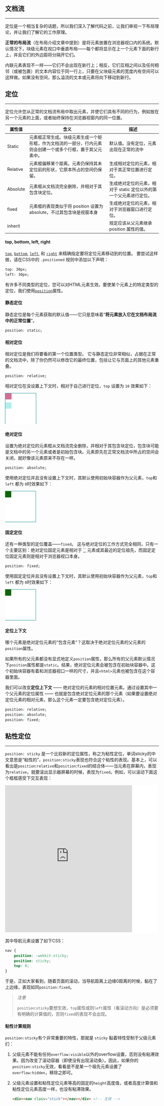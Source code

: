 

## 文档流

-----

定位是一个相当复杂的话题，所以我们深入了解代码之前，让我们审视一下布局理论，并让我们了解它的工作原理。

 **正常的布局流**（在布局介绍文章中提到）是将元素放置在浏览器视口内的系统。默认情况下，块级元素在视口中垂直布局——每个都将显示在上一个元素下面的新行上，并且它们的外边距将分隔开它们。

内联元素表现不一样——它们不会出现在新行上；相反，它们互相之间以及任何相邻（或被包裹）的文本内容位于同一行上，只要在父块级元素的宽度内有空间可以这样做。如果没有空间，那么溢流的文本或元素将向下移动到新行。

## 定位

------

定位允许您从正常的文档流布局中取出元素，并使它们具有不同的行为，例如放在另一个元素的上面，或者始终保持在浏览器视窗内的同一位置。

| 属性值   | 含义                                                         | 描述                                                         |
| -------- | ------------------------------------------------------------ | ------------------------------------------------------------ |
| Static   | 元素框正常生成。块级元素生成一个矩形框，作为文档流的一部分，行内元素则会创建一个或多个行框，置于其父元素中。 | 默认值。没有定位，元素出现在正常的流中                       |
| Relative | 元素框偏移某个距离。元素仍保持其未定位前的形状，它原本所占的空间仍保留。 | 生成相对定位的元素，相对于其正常位置进行定位。               |
| Absolute | 元素框从文档流完全删除，并相对于其包含块定位。               | 生成绝对定位的元素，相对于 static 定位以外的第一个父元素进行定位。 |
| fixed    | 元素框的表现类似于将 position 设置为 absolute，不过其包含块是视窗本身 | 生成绝对定位的元素，相对于浏览器窗口进行定位。               |
| inherit  |                                                              | 规定应该从父元素继承 position 属性的值。                     |

#### top, bottom, left,  right

[`top`](https://developer.mozilla.org/zh-CN/docs/Web/CSS/top), [`bottom`](https://developer.mozilla.org/zh-CN/docs/Web/CSS/bottom), [`left`](https://developer.mozilla.org/zh-CN/docs/Web/CSS/left), 和 [`right`](https://developer.mozilla.org/zh-CN/docs/Web/CSS/right) 来精确指定要将定位元素移动到的位置。 要尝试这样做，请在CSS中的 `.positioned` 规则中添加以下声明：

```css
top: 30px;
left: 30px;
```

有许多不同类型的定位，您可以对HTML元素生效。要使某个元素上的特定类型的定位，我们使用[`position`](https://developer.mozilla.org/zh-CN/docs/Web/CSS/position)属性。

#### 静态定位

静态定位是每个元素获取的默认值——它只是意味着“**将元素放入它在文档布局流中的正常位置**”。

```css
position: static;
```

#### 相对定位

相对定位是我们将要看的第一个位置类型。 它与静态定位非常相似，占据在正常的文档流中，除了你仍然可以修改它的最终位置，包括让它与页面上的其他元素重叠。

```css
position: relative;
```

相对定位在没设置上下文时，相对于自己进行定位，`top` 设置为 `10` 效果如下：

![image-20201211114729904](assets/image-20201211114729904.png)

#### 绝对定位

设置为绝对定位的元素框从文档流完全删除，并相对于其包含块定位，包含块可能是文档中的另一个元素或者是初始包含块。元素原先在正常文档流中所占的空间会关闭，就好像该元素原来不存在一样。

```css
position: absolute;
```

使用绝对定位并且没有设置上下文时，其默认使用初始块容器作为父元素，`top`和`left` 都为 `0`时效果如下：

![image-20201211114542431](assets/image-20201211114542431.png)

#### 固定定位

还有一种类型的定位覆盖——`fixed`。 这与绝对定位的工作方式完全相同，只有一个主要区别：绝对定位固定元素是相对于 [``](https://developer.mozilla.org/zh-CN/docs/Web/HTML/Element/html) 元素或其最近的定位祖先，而固定定位固定元素则是相对于浏览器视口本身。 

```css
position: fixed;
```

使用固定定位并且没有设置上下文时，其默认使用初始块容器作为父元素，`top`和`left` 都为 `0`时效果如下：

![image-20201211114542431](assets/image-20201211114542431.png)

#### 定位上下文

哪个元素是绝对定位元素的“包含元素“？这取决于绝对定位元素的父元素的`position`属性。

如果所有的父元素都没有显式地定义`position`属性，那么所有的父元素默认情况下`position`属性都是`static`。结果，绝对定位元素会被包含在初始块容器中。这个初始块容器有着和浏览器视口一样的尺寸，并且`<html>`元素也被包含在这个容器里面。

我们可以改变**定位上下文** —— 绝对定位的元素的相对位置元素。通过设置其中一个父元素的定位属性 —— 也就是包含绝对定位元素的那个元素（如果要设置绝对定位元素的相对元素，那么这个元素一定要包含绝对定位元素）。 

```css
position: relative;
position: absolute;
position: fixed;
```

## 粘性定位

-----

`position: sticky` 是一个比较新的定位属性，称之为粘性定位，单词sticky的中文意思是“粘性的”，`position:sticky`表现也符合这个粘性的表现。基本上，可以看出是`position`:`relative`和`position`:`fixed`的结合体——当元素在屏幕内，表现为`relative`，就要滚出显示器屏幕的时候，表现为`fixed`。例如，可以滚动下面这个框框感受下交互表现：

<div style="width: 500px;background:#fff"><iframe width="414" height="480" src="https://www.zhangxinxu.com/study/201812/position-sticky.html" frameborder="0" style="max-width:100%;border:1px solid #ddd;"></iframe></div>

其中导航元素设置了如下CSS：

```css
nav {
    position: -webkit-sticky;
    position: sticky;
    top: 0;
}
```

于是，正如大家看到，随着页面的滚动，当导航距离上边缘0距离的时候，黏在了上边缘，表现如同`position:fixed`。

> *注意*
>
> `position`:`sticky`要想生效，`top`属性或则`left`属性（看滚动方向）是必须要有明确的计算值的，否则`fixed`的表现不会出现。

#### 粘性计算规则

`position:sticky`有个非常重要的特性，那就是 `sticky` 黏着特性受制于父级元素们：

1. 父级元素不能有任何`overflow:visible`以外的overflow设置，否则没有粘滞效果。因为改变了滚动容器（即使没有出现滚动条）。因此，如果你的`position:sticky`无效，看看是不是某一个祖先元素设置了`overflow:hidden`，移除之即可。

2. 父级元素设置和粘性定位元素等高的固定的`height`高度值，或者高度计算值和粘性定位元素高度一样，也没有粘滞效果。

   ```html
   <div><nav class="stick"></nav></div> <!-- 无效 -->
   ```

   

